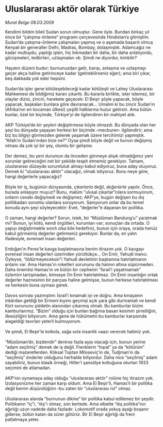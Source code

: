 # Uluslararası aktör olarak Türkiye

*Murat Belge 08.03.2009*

<div class="taraf_structure_2col_1zq">
<div class="margen_n">



 <p>Kendimi bildim bileli Sudan sorun olmuştur. Gene öyle. Bundan birkaç yıl önce bir “çatışma-önleme” programı çerçevesinde Hindistan’a gitmiştim. Sudan’da çatışma-önleme çalışmaları yapmış ve o aşamada başarılı olmuş Kenyalı bir generaller Delhi, Madras, Bombay, dolaşmıştık. Adamcağız ne kadar mutluydu, yaptığı işten, hiç bıkmadan bir daha, bir daha anlatıyordu, görüşmeleri, tedbirleri, uzlaşmaları vb. Şimdi ne diyordur, kimbilir? <br/><br/>Hayatın düzeni budur: burnunuzdan gelir, barışı, anlaşma ve uzlaşmayı geçer akça haline getirinceye kadar (getirebilirseniz eğer); ama biri çıkar, beş dakkada yok eder hepsini. <br/><br/>Sudan’da işler gene kötüleşebileceği kadar kötüleşti ve Lahey Uluslararası Mahkemesi de bildiğimiz kararı çıkarttı. Bu kararla birlikte, ister istemez, bir olaylar dizisi, zinciri, harekete geçecek: El Beşir şöyle yapacak, böyle yapacak, başkaları bunlara göre davranacak... Umalım ki bu zincir Sudan’ın (Afrika’nın en kocaman ülkesi) çeşitli halklarına huzur getirsin. Ama bütün bunlar, özel bir biçimde, Türkiye’yi de ilgilendiren bir mahiyet aldı. <br/><br/>AKP Türkiye’de bir şeyleri değiştirmese böyle olmazdı. Bu dünyada olan her şeyi bu dünyada yaşayan herkesi bir biçimde –mecburen- ilgilendirir; ama biz bu bilgiyi görmezden gelerek yaşamak üzere tercihimizi yapmıştık. “Allah’ın Sudan’ından bize ne?” Oysa şimdi böyle değil ve bunun değişmiş olması da çok iyi bir şey, olumlu bir gelişme. <br/><br/>Der demez, bu yeni durumun da önceden görmeye alışık olmadığımız yeni sorunlar getireceğini net bir şekilde tespit etmemiz gerekiyor. Tamam, uluslararası düzeyde sorumluluk almayı kabul ediyoruz, buna aday oluyoruz. Demek ki “uluslararası aktör” olacağız, olmak istiyoruz. Bunu neye göre, hangi değerlerle yapacağız? <br/><br/>Böyle bir iş, bugünün dünyasında, <i>çıkarlarla</i> değil, <i>değerlerle</i> yapılır. Önce, burada anlaşıyor muyuz? Bunu, malûm “ulusal çıkarlar”cılara sormuyorum, onların cevabı değişmedi ve değişmez; AKP’ye, bugün değişen bu dış politikadan sorumlu olanlara soruyorum. Sanıyorum onlar da bu temel konuda aynı şeyi söyleyecektir: Evet, “değerler”e dayanan bir politika. <br/><br/>O zaman, hangi değerler? Sorun, istek, bir “Müslüman Bandung’u” yaratmak mı? Bunun, iyi kötü, kendi örgütleri, kurumları var; sonuçları da ortada. O yapıyı değiştirmekle sınırlı olsa bile hedefiniz, bunun için oraya, orada henüz kabul görmemiş değerler getirmeniz gerekiyor. Bunlar da, en yalın ifadesiyle, evrensel insan değerleri. <br/><br/>Erdoğan’ın Peres’le kavga başlatmasına benim itirazım yok. O kavgayı evrensel insan değerleri üzerinden yürüttükçe... On Emir, Yahudi inancı. Öyleyse, “öldürmeyeceksin”i Yahudi devletinin başkanına hatırlatmanın anlamı var. Ama Hamas’ın roketleri sorununu da halının altına süpürmeden. Daha önemlisi Hamas’ın ve bütün bir cephenin “İsrail’i yaşatmamak” özlemini tartışmadan, kimseye On Emir hatırlatılmaz. On Emir insanlığın ortak değerler haznesinin bir parçası haline gelmişse, bunun herkese hatırlatılması ve herkesin buna uyması gerek. <br/><br/>Davos sonrası yazmıştım: İsrail’i kınamak iyi ve doğru. Ama kınayanın inkârdan geldiği bir Ermeni kıyımı geçmişi açık yara gibi durmamalı ve kendi Kürt sorununu şiddetin alanından çıkarmış olmalı. Bu kamburlar bizim kamburlarımız. “Bizim” olduğu için bunları bağrına basan kesimin şirretliğini, ilkesizliğini biliyorum. Ama gene de hükümetin bu kamburlar karşısında alageldiği tavırları yeterli bulmuyorum. <br/><br/>Ve şimdi, El Beşir’le kolkola, sağa sola insanlık vaazı verecek halimiz yok. <br/><br/>“Müslüman’dır, bizdendir” denirse fazla ayıp olacağı için, bunun yerine “adam seçilmiş” demek de iş değil. Frenklerin “topal” ya da “kötürüm” dediği mazeretlerden. Köksal Toptan Miloseviç’in de, Tudjman’ın da “seçilmiş” önderler olduğunu herhalde biliyordur. Daha nice “seçilmiş” adam sayabiliriz, bunun klasik örneği, Hitler’i şansölye koltuğuna oturtan 1933 seçimini de atlamadan. <br/><br/>AKP’nin oynamaya aday olduğu “uluslararası aktör” rolüne hiç itirazım yok. İzolasyonizme her zaman karşı oldum. Ama El Beşir’li, Hamas’lı bir politika değil benim düşündüğüm –bu zaten bir “uluslararası rol” olmaz. <br/><br/>Uluslararası alanda “burnunun dikine” bir politika kabul edilemez bir şeydir. Politikanın “iç”i, “dış”ı olmaz, son kertede. Ama elbette “dış politika”nın ağırlığı uzun vadede daha fazladır. Lokomotif orada yokuş aşağı boşanır giderse, bütün katarı da sürer götürür. Bir El Beşir ağırlığı da freni patlatmaya yeter.</p>

<br/>


<div id="taraf_not">
</div>

</div>


</div>
